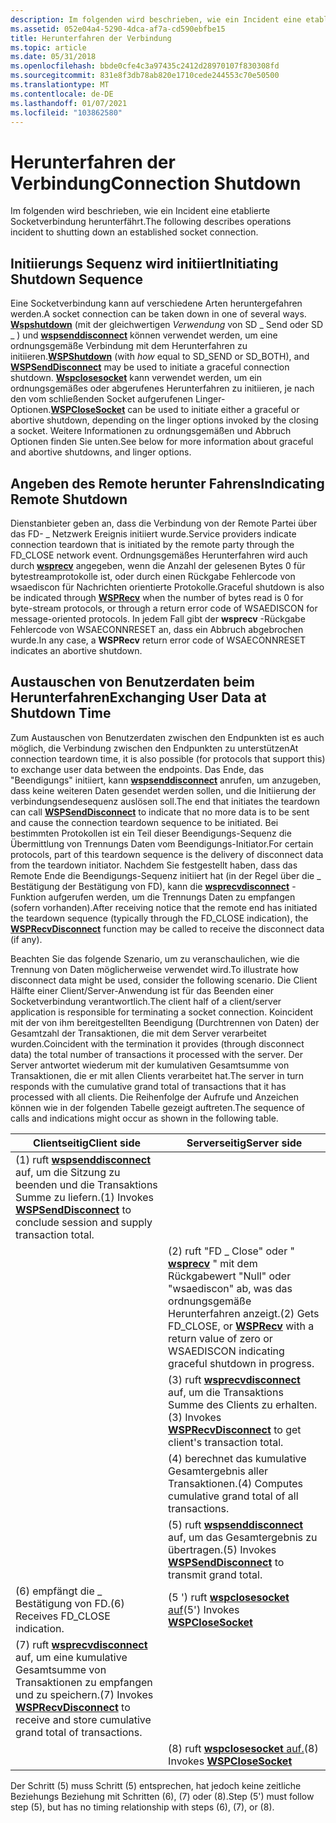 ```yaml
---
description: Im folgenden wird beschrieben, wie ein Incident eine etablierte Socketverbindung herunterfährt.
ms.assetid: 052e04a4-5290-4dca-af7a-cd590ebfbe15
title: Herunterfahren der Verbindung
ms.topic: article
ms.date: 05/31/2018
ms.openlocfilehash: bbde0cfe4c3a97435c2412d28970107f830308fd
ms.sourcegitcommit: 831e8f3db78ab820e1710cede244553c70e50500
ms.translationtype: MT
ms.contentlocale: de-DE
ms.lasthandoff: 01/07/2021
ms.locfileid: "103862580"
---
```

# <a name="connection-shutdown"></a><span data-ttu-id="8490c-103">Herunterfahren der Verbindung</span><span class="sxs-lookup"><span data-stu-id="8490c-103">Connection Shutdown</span></span>

<span data-ttu-id="8490c-104">Im folgenden wird beschrieben, wie ein Incident eine etablierte Socketverbindung herunterfährt.</span><span class="sxs-lookup"><span data-stu-id="8490c-104">The following describes operations incident to shutting down an established socket connection.</span></span>

## <a name="initiating-shutdown-sequence"></a><span data-ttu-id="8490c-105">Initiierungs Sequenz wird initiiert</span><span class="sxs-lookup"><span data-stu-id="8490c-105">Initiating Shutdown Sequence</span></span>

<span data-ttu-id="8490c-106">Eine Socketverbindung kann auf verschiedene Arten heruntergefahren werden.</span><span class="sxs-lookup"><span data-stu-id="8490c-106">A socket connection can be taken down in one of several ways.</span></span> <span data-ttu-id="8490c-107">[**Wspshutdown**](/previous-versions/windows/desktop/legacy/ms742294(v=vs.85)) (mit der gleichwertigen *Verwendung* von SD \_ Send oder SD \_ ) und [**wspsenddisconnect**](/previous-versions/windows/desktop/legacy/ms742290(v=vs.85)) können verwendet werden, um eine ordnungsgemäße Verbindung mit dem Herunterfahren zu initiieren.</span><span class="sxs-lookup"><span data-stu-id="8490c-107">[**WSPShutdown**](/previous-versions/windows/desktop/legacy/ms742294(v=vs.85)) (with *how* equal to SD\_SEND or SD\_BOTH), and [**WSPSendDisconnect**](/previous-versions/windows/desktop/legacy/ms742290(v=vs.85)) may be used to initiate a graceful connection shutdown.</span></span> <span data-ttu-id="8490c-108">[**Wspclosesocket**](/previous-versions/windows/hardware/network/ff566273(v=vs.85)) kann verwendet werden, um ein ordnungsgemäßes oder abgerufenes Herunterfahren zu initiieren, je nach den vom schließenden Socket aufgerufenen Linger-Optionen.</span><span class="sxs-lookup"><span data-stu-id="8490c-108">[**WSPCloseSocket**](/previous-versions/windows/hardware/network/ff566273(v=vs.85)) can be used to initiate either a graceful or abortive shutdown, depending on the linger options invoked by the closing a socket.</span></span> <span data-ttu-id="8490c-109">Weitere Informationen zu ordnungsgemäßen und Abbruch Optionen finden Sie unten.</span><span class="sxs-lookup"><span data-stu-id="8490c-109">See below for more information about graceful and abortive shutdowns, and linger options.</span></span>

## <a name="indicating-remote-shutdown"></a><span data-ttu-id="8490c-110">Angeben des Remote herunter Fahrens</span><span class="sxs-lookup"><span data-stu-id="8490c-110">Indicating Remote Shutdown</span></span>

<span data-ttu-id="8490c-111">Dienstanbieter geben an, dass die Verbindung von der Remote Partei über das FD- \_ Netzwerk Ereignis initiiert wurde.</span><span class="sxs-lookup"><span data-stu-id="8490c-111">Service providers indicate connection teardown that is initiated by the remote party through the FD\_CLOSE network event.</span></span> <span data-ttu-id="8490c-112">Ordnungsgemäßes Herunterfahren wird auch durch [**wsprecv**](/previous-versions/windows/hardware/network/ff566309(v=vs.85)) angegeben, wenn die Anzahl der gelesenen Bytes 0 für bytestreamprotokolle ist, oder durch einen Rückgabe Fehlercode von wsaediscon für Nachrichten orientierte Protokolle.</span><span class="sxs-lookup"><span data-stu-id="8490c-112">Graceful shutdown is also be indicated through [**WSPRecv**](/previous-versions/windows/hardware/network/ff566309(v=vs.85)) when the number of bytes read is 0 for byte-stream protocols, or through a return error code of WSAEDISCON for message-oriented protocols.</span></span> <span data-ttu-id="8490c-113">In jedem Fall gibt der **wsprecv** -Rückgabe Fehlercode von WSAECONNRESET an, dass ein Abbruch abgebrochen wurde.</span><span class="sxs-lookup"><span data-stu-id="8490c-113">In any case, a **WSPRecv** return error code of WSAECONNRESET indicates an abortive shutdown.</span></span>

## <a name="exchanging-user-data-at-shutdown-time"></a><span data-ttu-id="8490c-114">Austauschen von Benutzerdaten beim Herunterfahren</span><span class="sxs-lookup"><span data-stu-id="8490c-114">Exchanging User Data at Shutdown Time</span></span>

<span data-ttu-id="8490c-115">Zum Austauschen von Benutzerdaten zwischen den Endpunkten ist es auch möglich, die Verbindung zwischen den Endpunkten zu unterstützen</span><span class="sxs-lookup"><span data-stu-id="8490c-115">At connection teardown time, it is also possible (for protocols that support this) to exchange user data between the endpoints.</span></span> <span data-ttu-id="8490c-116">Das Ende, das "Beendigungs" initiiert, kann [**wspsenddisconnect**](/previous-versions/windows/desktop/legacy/ms742290(v=vs.85)) anrufen, um anzugeben, dass keine weiteren Daten gesendet werden sollen, und die Initiierung der verbindungsendesequenz auslösen soll.</span><span class="sxs-lookup"><span data-stu-id="8490c-116">The end that initiates the teardown can call [**WSPSendDisconnect**](/previous-versions/windows/desktop/legacy/ms742290(v=vs.85)) to indicate that no more data is to be sent and cause the connection teardown sequence to be initiated.</span></span> <span data-ttu-id="8490c-117">Bei bestimmten Protokollen ist ein Teil dieser Beendigungs-Sequenz die Übermittlung von Trennungs Daten vom Beendigungs-Initiator.</span><span class="sxs-lookup"><span data-stu-id="8490c-117">For certain protocols, part of this teardown sequence is the delivery of disconnect data from the teardown initiator.</span></span> <span data-ttu-id="8490c-118">Nachdem Sie festgestellt haben, dass das Remote Ende die Beendigungs-Sequenz initiiert hat (in der Regel über die \_ Bestätigung der Bestätigung von FD), kann die [**wsprecvdisconnect**](/previous-versions/windows/desktop/legacy/ms742285(v=vs.85)) -Funktion aufgerufen werden, um die Trennungs Daten zu empfangen (sofern vorhanden).</span><span class="sxs-lookup"><span data-stu-id="8490c-118">After receiving notice that the remote end has initiated the teardown sequence (typically through the FD\_CLOSE indication), the [**WSPRecvDisconnect**](/previous-versions/windows/desktop/legacy/ms742285(v=vs.85)) function may be called to receive the disconnect data (if any).</span></span>

<span data-ttu-id="8490c-119">Beachten Sie das folgende Szenario, um zu veranschaulichen, wie die Trennung von Daten möglicherweise verwendet wird.</span><span class="sxs-lookup"><span data-stu-id="8490c-119">To illustrate how disconnect data might be used, consider the following scenario.</span></span> <span data-ttu-id="8490c-120">Die Client Hälfte einer Client/Server-Anwendung ist für das Beenden einer Socketverbindung verantwortlich.</span><span class="sxs-lookup"><span data-stu-id="8490c-120">The client half of a client/server application is responsible for terminating a socket connection.</span></span> <span data-ttu-id="8490c-121">Koincident mit der von ihm bereitgestellten Beendigung (Durchtrennen von Daten) der Gesamtzahl der Transaktionen, die mit dem Server verarbeitet wurden.</span><span class="sxs-lookup"><span data-stu-id="8490c-121">Coincident with the termination it provides (through disconnect data) the total number of transactions it processed with the server.</span></span> <span data-ttu-id="8490c-122">Der Server antwortet wiederum mit der kumulativen Gesamtsumme von Transaktionen, die er mit allen Clients verarbeitet hat.</span><span class="sxs-lookup"><span data-stu-id="8490c-122">The server in turn responds with the cumulative grand total of transactions that it has processed with all clients.</span></span> <span data-ttu-id="8490c-123">Die Reihenfolge der Aufrufe und Anzeichen können wie in der folgenden Tabelle gezeigt auftreten.</span><span class="sxs-lookup"><span data-stu-id="8490c-123">The sequence of calls and indications might occur as shown in the following table.</span></span>

| <span data-ttu-id="8490c-124">Clientseitig</span><span class="sxs-lookup"><span data-stu-id="8490c-124">Client side</span></span>                                                                                                               | <span data-ttu-id="8490c-125">Serverseitig</span><span class="sxs-lookup"><span data-stu-id="8490c-125">Server side</span></span>                                                                                                                             |
|---------------------------------------------------------------------------------------------------------------------------|-----------------------------------------------------------------------------------------------------------------------------------------|
| <span data-ttu-id="8490c-126">(1) ruft [**wspsenddisconnect**](/previous-versions/windows/desktop/legacy/ms742290(v=vs.85)) auf, um die Sitzung zu beenden und die Transaktions Summe zu liefern.</span><span class="sxs-lookup"><span data-stu-id="8490c-126">(1) Invokes [**WSPSendDisconnect**](/previous-versions/windows/desktop/legacy/ms742290(v=vs.85)) to conclude session and supply transaction total.</span></span>            |                                                                                                                                         |
|                                                                                                                           | <span data-ttu-id="8490c-127">(2) ruft "FD \_ Close" oder " [**wsprecv**](/previous-versions/windows/hardware/network/ff566309(v=vs.85)) " mit dem Rückgabewert "Null" oder "wsaediscon" ab, was das ordnungsgemäße Herunterfahren anzeigt.</span><span class="sxs-lookup"><span data-stu-id="8490c-127">(2) Gets FD\_CLOSE, or [**WSPRecv**](/previous-versions/windows/hardware/network/ff566309(v=vs.85)) with a return value of zero or WSAEDISCON indicating graceful shutdown in progress.</span></span> |
|                                                                                                                           | <span data-ttu-id="8490c-128">(3) ruft [**wsprecvdisconnect**](/previous-versions/windows/desktop/legacy/ms742285(v=vs.85)) auf, um die Transaktions Summe des Clients zu erhalten.</span><span class="sxs-lookup"><span data-stu-id="8490c-128">(3) Invokes [**WSPRecvDisconnect**](/previous-versions/windows/desktop/legacy/ms742285(v=vs.85)) to get client's transaction total.</span></span>                                         |
|                                                                                                                           | <span data-ttu-id="8490c-129">(4) berechnet das kumulative Gesamtergebnis aller Transaktionen.</span><span class="sxs-lookup"><span data-stu-id="8490c-129">(4) Computes cumulative grand total of all transactions.</span></span>                                                                                |
|                                                                                                                           | <span data-ttu-id="8490c-130">(5) ruft [**wspsenddisconnect**](/previous-versions/windows/desktop/legacy/ms742290(v=vs.85)) auf, um das Gesamtergebnis zu übertragen.</span><span class="sxs-lookup"><span data-stu-id="8490c-130">(5) Invokes [**WSPSendDisconnect**](/previous-versions/windows/desktop/legacy/ms742290(v=vs.85)) to transmit grand total.</span></span>                                                   |
| <span data-ttu-id="8490c-131">(6) empfängt die \_ Bestätigung von FD.</span><span class="sxs-lookup"><span data-stu-id="8490c-131">(6) Receives FD\_CLOSE indication.</span></span>                                                                                        | <span data-ttu-id="8490c-132">(5 ') ruft [ **wspclosesocket** auf](/previous-versions/windows/hardware/network/ff566273(v=vs.85))</span><span class="sxs-lookup"><span data-stu-id="8490c-132">(5') Invokes [**WSPCloseSocket**](/previous-versions/windows/hardware/network/ff566273(v=vs.85))</span></span>                                                                                 |
| <span data-ttu-id="8490c-133">(7) ruft [**wsprecvdisconnect**](/previous-versions/windows/desktop/legacy/ms742285(v=vs.85)) auf, um eine kumulative Gesamtsumme von Transaktionen zu empfangen und zu speichern.</span><span class="sxs-lookup"><span data-stu-id="8490c-133">(7) Invokes [**WSPRecvDisconnect**](/previous-versions/windows/desktop/legacy/ms742285(v=vs.85)) to receive and store cumulative grand total of transactions.</span></span> |                                                                                                                                         |
|                                                                                                                           | <span data-ttu-id="8490c-134">(8) ruft [ **wspclosesocket** auf.](/previous-versions/windows/hardware/network/ff566273(v=vs.85))</span><span class="sxs-lookup"><span data-stu-id="8490c-134">(8) Invokes [**WSPCloseSocket**](/previous-versions/windows/hardware/network/ff566273(v=vs.85))</span></span>                                                                                  |



 

<span data-ttu-id="8490c-135">Der Schritt (5) muss Schritt (5) entsprechen, hat jedoch keine zeitliche Beziehungs Beziehung mit Schritten (6), (7) oder (8).</span><span class="sxs-lookup"><span data-stu-id="8490c-135">Step (5') must follow step (5), but has no timing relationship with steps (6), (7), or (8).</span></span>

 

 

